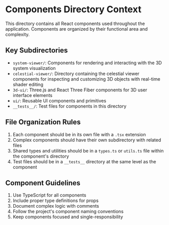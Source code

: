 # Components Directory Context

This directory contains all React components used throughout the application. Components are organized by their functional area and complexity.

## Key Subdirectories

- `system-viewer/`: Components for rendering and interacting with the 3D system visualization
- `celestial-viewer/`: Directory containing the celestial viewer components for inspecting and customizing 3D objects with real-time shader editing
- `3d-ui/`: Three.js and React Three Fiber components for 3D user interface elements
- `ui/`: Reusable UI components and primitives
- `__tests__/`: Test files for components in this directory

## File Organization Rules

1. Each component should be in its own file with a `.tsx` extension
2. Complex components should have their own subdirectory with related files
3. Shared types and utilities should be in a `types.ts` or `utils.ts` file within the component's directory
4. Test files should be in a `__tests__` directory at the same level as the component

## Component Guidelines

1. Use TypeScript for all components
2. Include proper type definitions for props
3. Document complex logic with comments
4. Follow the project's component naming conventions
5. Keep components focused and single-responsibility 